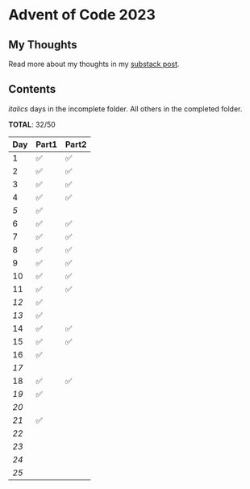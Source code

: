 # Advent of Code 2023

## My Thoughts
Read more about my thoughts in my [substack post]().

## Contents

_italics_ days in the incomplete folder. All others in the completed folder. 

**TOTAL**: 32/50

| Day | Part1 | Part2 |
|-----|-------|-------|
| 1   |   ✅|   ✅   |
| 2   |   ✅|   ✅   |
| 3   |   ✅|   ✅   |
| 4   |   ✅|   ✅   |
| _5_   |   ✅|      |
| 6   |   ✅|   ✅   |
| 7   |   ✅|   ✅   |
| 8   |   ✅|   ✅   |
| 9   |   ✅|   ✅   |
| 10  |   ✅|   ✅   |
| 11  |   ✅|   ✅   |
| _12_  |   ✅|      |
| _13_  |   ✅|      |
| 14  |   ✅|   ✅   |
| 15  |   ✅|   ✅   |
| 16  |   ✅|      |
| _17_  |       |       |
| 18  |   ✅|   ✅   |
| _19_  |   ✅|     |
| _20_  |   |      |
| _21_  |   ✅|      |
| _22_  |   |      |
| _23_  |   |      |
| _24_ |   |      |
| _25_  |   |      |

